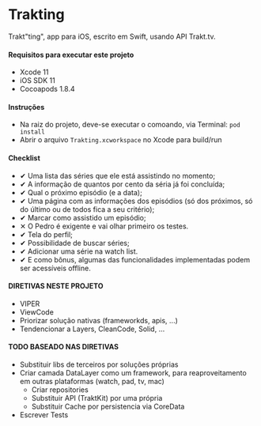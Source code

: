 # Trakting
Trakt"ting", app para iOS, escrito em Swift, usando API Trakt.tv.

#### Requisitos para executar este projeto

* Xcode 11
* iOS SDK 11
* Cocoapods 1.8.4

#### Instruções 
* Na raiz do projeto, deve-se executar o comoando, via Terminal: `pod install`
* Abrir o arquivo `Trakting.xcworkspace` no Xcode para build/run

#### Checklist

* ✔︎ Uma lista das séries que ele está assistindo no momento;<br>
* ✔︎ A informação de quantos por cento da séria já foi concluída;<br>
* ✔︎ Qual o próximo episódio (e a data);<br>
* ✔︎ Uma página com as informações dos episódios (só dos próximos, só do último ou de todos fica a seu critério); <br>
* ✔︎ Marcar como assistido um episódio;<br>
* ✕ O Pedro é exigente e vai olhar primeiro os testes. <br>
* ✔︎ Tela do perfil;<br>
* ✔︎ Possibilidade de buscar séries; <br>
* ✔︎ Adicionar uma série na watch list. <br>
* ✔︎ E como bônus, algumas das funcionalidades implementadas podem ser acessíveis offline. <br>

#### DIRETIVAS NESTE PROJETO

* VIPER
* ViewCode
* Priorizar solução nativas (frameworkds, apis, ...)
* Tendencionar a Layers, CleanCode, Solid, ...

#### TODO BASEADO NAS DIRETIVAS

* Substituir libs de terceiros por soluções próprias
* Criar camada DataLayer como um framework, para reaproveitamento em outras plataformas (watch, pad, tv, mac)
  * Criar repositories
  * Substituir API (TraktKit) por uma própria
  * Substituir Cache por persistencia via CoreData
* Escrever Tests
